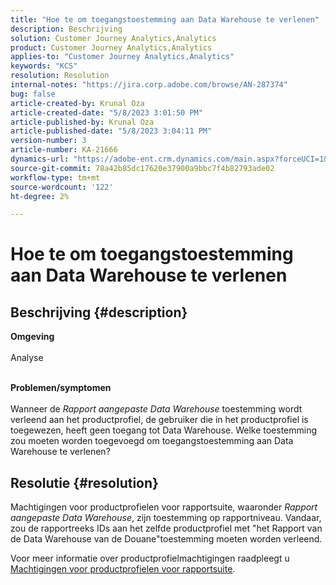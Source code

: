 ```yaml
---
title: "Hoe te om toegangstoestemming aan Data Warehouse te verlenen"
description: Beschrijving
solution: Customer Journey Analytics,Analytics
product: Customer Journey Analytics,Analytics
applies-to: "Customer Journey Analytics,Analytics"
keywords: "KCS"
resolution: Resolution
internal-notes: "https://jira.corp.adobe.com/browse/AN-287374"
bug: false
article-created-by: Krunal Oza
article-created-date: "5/8/2023 3:01:50 PM"
article-published-by: Krunal Oza
article-published-date: "5/8/2023 3:04:11 PM"
version-number: 3
article-number: KA-21666
dynamics-url: "https://adobe-ent.crm.dynamics.com/main.aspx?forceUCI=1&pagetype=entityrecord&etn=knowledgearticle&id=1610a63c-b1ed-ed11-8849-6045bd006268"
source-git-commit: 78a42b85dc17620e37900a9bbc7f4b82793ade02
workflow-type: tm+mt
source-wordcount: '122'
ht-degree: 2%

---
```


# Hoe te om toegangstoestemming aan Data Warehouse te verlenen

## Beschrijving {#description}

<b>Omgeving</b><br><br>Analyse<br><br>

<b>Problemen/symptomen</b><br><br>Wanneer de *Rapport aangepaste Data Warehouse* toestemming wordt verleend aan het productprofiel, de gebruiker die in het productprofiel is toegewezen, heeft geen toegang tot Data Warehouse. Welke toestemming zou moeten worden toegevoegd om toegangstoestemming aan Data Warehouse te verlenen?<br>

## Resolutie {#resolution}


Machtigingen voor productprofielen voor rapportsuite, waaronder *Rapport aangepaste Data Warehouse*, zijn toestemming op rapportniveau. Vandaar, zou de rapportreeks IDs aan het zelfde productprofiel met &quot;het Rapport van de Data Warehouse van de Douane&quot;toestemming moeten worden verleend.

Voor meer informatie over productprofielmachtigingen raadpleegt u [Machtigingen voor productprofielen voor rapportsuite](https://experienceleague.adobe.com/docs/analytics/admin/admin-console/permissions/report-suite-tools.html?lang=en).
